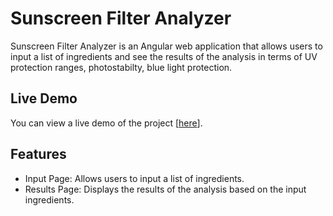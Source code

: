 # Sunscreen Filter Analyzer

Sunscreen Filter Analyzer is an Angular web application that allows users to input a list of ingredients and see the results of the analysis in terms of UV protection ranges, photostabilty, blue light protection.

## Live Demo

You can view a live demo of the project [[here](https://sunscreen-filter-analyzer.web.app)].

## Features

- Input Page: Allows users to input a list of ingredients.
- Results Page: Displays the results of the analysis based on the input ingredients.
